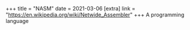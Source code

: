 +++
title = "NASM"
date = 2021-03-06
[extra]
link = "https://en.wikipedia.org/wiki/Netwide_Assembler"
+++
A programming language

